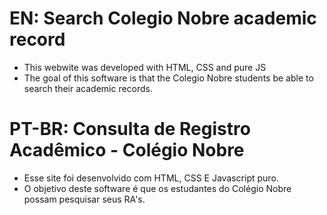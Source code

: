 # EN: Search Colegio Nobre academic record

- This webwite was developed with HTML, CSS and pure JS
- The goal of this software is that the Colegio Nobre students be able to search their academic records.

# PT-BR: Consulta de Registro Acadêmico - Colégio Nobre

- Esse site foi desenvolvido com HTML, CSS E Javascript puro.
- O objetivo deste software é que os estudantes do Colégio Nobre possam pesquisar seus RA's.